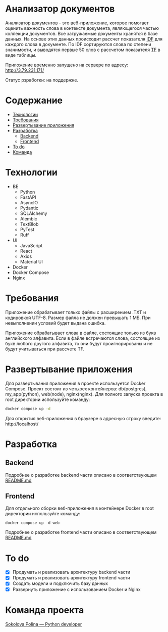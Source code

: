 # Анализатор документов

Анализатор документов - это веб-приложение, которое помогает оценить важность слова в контексте документа, являющегося частью коллекции документов.
Все загружаемые документы хранятся в базе данных. На основе этих данных происходит рассчет показателя [IDF](https://ru.wikipedia.org/wiki/TF-IDF) для каждого слова в документе. По IDF сортируются слова по степени значимости, и выводятся первые 50 слов с рассчетом показателя [TF](https://ru.wikipedia.org/wiki/TF-IDF) в виде таблицы.

Приложение временно запущено на сервере по адресу: http://3.79.231.171/

Статус рзработки: на поддержке.

# Содержание

- [Технологии](#технологии)
- [Требования](#требования)
- [Развертывание приложения](#деплой)
- [Разработка](#разработка)
  - [Backend](#backend)
  - [Frontend](#frontend)
- [To do](#todo)
- [Команда](#команда)

# Технологии

<a name="технологии"></a>

- BE
  - Python
  - FastAPI
  - AsyncIO
  - Pydantic
  - SQLAlchemy
  - Alembic
  - TextBlob
  - PyTest
  - Ruff
- UI
  - JavaScript
  - React
  - Axios
  - Material UI
- Docker
- Docker Compose
- Nginx

# Требования

<a name="требования"></a>

Приложение обрабатывает только файлы с расширением .TXT и кодировкой UTF-8. Размер файла не должен превышать 1 МБ. При невыполнении условий будет выдана ошибка.

Приложение обрабатывает слова в файле, состоящие только из букв английского алфавита. Если в файле встречаются слова, состоящие из букв любого другого алфавита, то они будут проигнорированы и не будут учитываться при рассчете TF.

# Развертывание приложения

<a name="деплой"></a>

Для развертывания приложения в проекте используется Docker Compose. Проект состоит из четырех контейнеров: db(postgres), my_app(python), web(node), nginx(nginx).
Для полного запуска проекта в root директории используйте команду:

```bash
docker compose up -d
```

Для открытия веб-приложения в браузере в адресную строку введите: http://localhost/

# Разработка

<a name="разработка"></a>

## Backend

<a name="backend"></a>

Подробнее о разработке backend части описано в соответствующем
[README.md](backend/README.md)

## Frontend

<a name="frontend"></a>

Для отдельного сборки веб-приложения в контейнере Docker в root директории используйте команду:

```
docker compose up -d web
```

Подробнее о разработке frontend части описано в соответствующем
[README.md](frontend/README.md)

# To do

<a name="todo"></a>

- [x] Продумать и реализовать архитектуру backend части
- [x] Продумать и реализовать архитектуру frontend части
- [x] Создать модели и подключить базу данных
- [x] Развернуть приложение с использованием Docker и Nginx

# Команда проекта

<a name="команда"></a>
[Sokolova Polina — Python developer](https://github.com/Pololoshka)
